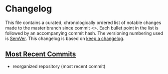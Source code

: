 # Changelog

This file contains a curated, chronologically ordered list of notable changes made to the master branch since commit <>. Each bullet point in the list is followed by an accompanying commit hash. The versioning numbering used is [SemVer](http://semver.org/). This changelog is based on [keep a changelog](https://keepachangelog.com).

## [Most Recent Commits](https://github.com/int-brain-lab/sorting_analysis/commits/master)

- reorganized repository (most recent commit)